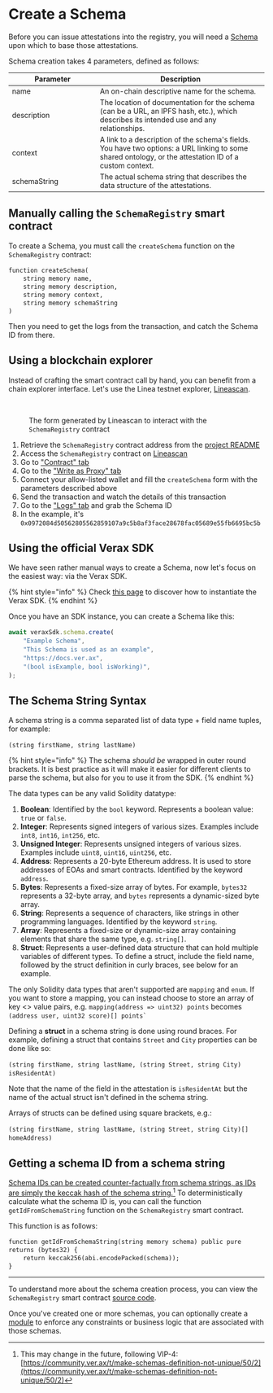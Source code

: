 # Create a Schema

Before you can issue attestations into the registry, you will need a [Schema](../../core-concepts/schemas.md) upon which to base those attestations.

Schema creation takes 4 parameters, defined as follows:

<table><thead><tr><th width="159.12290502793297">Parameter</th><th>Description</th></tr></thead><tbody><tr><td>name</td><td>An on-chain descriptive name for the schema.</td></tr><tr><td>description</td><td>The location of documentation for the schema (can be a URL, an IPFS hash, etc.), which describes its intended use and any relationships.</td></tr><tr><td>context</td><td>A link to a description of the schema's fields. You have two options: a URL linking to some shared ontology, or the attestation ID of a custom context.</td></tr><tr><td>schemaString</td><td>The actual schema string that describes the data structure of the attestations.</td></tr></tbody></table>

## Manually calling the `SchemaRegistry` smart contract

To create a Schema, you must call the `createSchema` function on the `SchemaRegistry` contract:

```solidity
function createSchema(
    string memory name,
    string memory description,
    string memory context,
    string memory schemaString
)
```

Then you need to get the logs from the transaction, and catch the Schema ID from there.

## Using a blockchain explorer

Instead of crafting the smart contract call by hand, you can benefit from a chain explorer interface. Let's use the Linea testnet explorer, [Lineascan](https://goerli.lineascan.build/).

<figure><img src="../../.gitbook/assets/Capture d’écran 2024-03-23 à 16.01.07.png" alt="" width="283"><figcaption><p>The form generated by Lineascan to interact with the <code>SchemaRegistry</code> contract</p></figcaption></figure>

1. Retrieve the `SchemaRegistry` contract address from the [project README](https://github.com/Consensys/linea-attestation-registry?tab=readme-ov-file#contracts-addresses)
2. Access the `SchemaRegistry` contract on [Lineascan](https://goerli.lineascan.build/address/0xB2c4Da1f8F08A0CA25862509E5431289BE2b598B)
3. Go to ["Contract" tab](https://goerli.lineascan.build/address/0xB2c4Da1f8F08A0CA25862509E5431289BE2b598B#code)
4. Go to the ["Write as Proxy" tab](https://goerli.lineascan.build/address/0xB2c4Da1f8F08A0CA25862509E5431289BE2b598B#writeProxyContract)
5. Connect your allow-listed wallet and fill the `createSchema` form with the parameters described above
6. Send the transaction and watch the details of this transaction
7. Go to the ["Logs" tab](https://goerli.lineascan.build/tx/0x9173843554974bc25a87716d950d20ef7f284ac9224a59e633f75b7562d82c28#eventlog) and grab the Schema ID
8. In the example, it's `0x0972084d50562805562859107a9c5b8af3face28678fac05689e55fb6695bc5b`

## Using the official Verax SDK

We have seen rather manual ways to create a Schema, now let's focus on the easiest way: via the Verax SDK.

{% hint style="info" %}
Check [this page](https://docs.ver.ax/verax-documentation/developer-guides/tutorials/from-a-schema-to-an-attestation#id-2.-instantiate-the-verax-sdk) to discover how to instantiate the Verax SDK.
{% endhint %}

Once you have an SDK instance, you can create a Schema like this:

```typescript
await veraxSdk.schema.create(
    "Example Schema",
    "This Schema is used as an example",
    "https://docs.ver.ax",
    "(bool isExample, bool isWorking)",
);
```

## The Schema String Syntax

A schema string is a comma separated list of data type + field name tuples, for example:

`(string firstName, string lastName)`

{% hint style="info" %}
The schema _should be_ wrapped in outer round brackets. It is best practice as it will make it easier for different clients to parse the schema, but also for you to use it from the SDK.
{% endhint %}

The data types can be any valid Solidity datatype:

1. **Boolean**: Identified by the `bool` keyword. Represents a boolean value: `true` or `false`.
2. **Integer**: Represents signed integers of various sizes. Examples include `int8`, `int16`, `int256`, etc.
3. **Unsigned Integer**: Represents unsigned integers of various sizes. Examples include `uint8`, `uint16`, `uint256`, etc.
4. **Address**: Represents a 20-byte Ethereum address. It is used to store addresses of EOAs and smart contracts. Identified by the keyword `address`.
5. **Bytes**: Represents a fixed-size array of bytes. For example, `bytes32` represents a 32-byte array, and `bytes` represents a dynamic-sized byte array.
6. **String**: Represents a sequence of characters, like strings in other programming languages. Identified by the keyword `string`.
7. **Array**: Represents a fixed-size or dynamic-size array containing elements that share the same type, e.g. `string[]`.
8. **Struct**: Represents a user-defined data structure that can hold multiple variables of different types. To define a struct, include the field name, followed by the struct definition in curly braces, see below for an example.

The only Solidity data types that aren't supported are `mapping` and `enum`. If you want to store a mapping, you can instead choose to store an array of key <> value pairs, e.g. `mapping(address => uint32) points` becomes `` (address user, uint32 score)[] points` ``

Defining a **struct** in a schema string is done using round braces. For example, defining a struct that contains `Street` and `City` properties can be done like so:

`(string firstName, string lastName, (string Street, string City) isResidentAt)`

Note that the name of the field in the attestation is `isResidentAt` but the name of the actual struct isn't defined in the schema string.

Arrays of structs can be defined using square brackets, e.g.:

`(string firstName, string lastName, (string Street, string City)[] homeAddress)`

## Getting a schema ID from a schema string

[Schema IDs can be created counter-factually from schema strings, as IDs are simply the keccak hash of the schema string.](#user-content-fn-1)[^1] To deterministically calculate what the schema ID is, you can call the function `getIdFromSchemaString` function on the `SchemaRegistry` smart contract.

This function is as follows:

```solidity
function getIdFromSchemaString(string memory schema) public pure returns (bytes32) {
    return keccak256(abi.encodePacked(schema));
}
```

***

To understand more about the schema creation process, you can view the `SchemaRegistry` smart contract [source code](https://github.com/Consensys/linea-attestation-registry/blob/dev/contracts/src/SchemaRegistry.sol).

Once you've created one or more schemas, you can optionally create a [module](create-a-module.md) to enforce any constraints or business logic that are associated with those schemas.

[^1]: This may change in the future, following VIP-4: [https://community.ver.ax/t/make-schemas-definition-not-unique/50/2](https://community.ver.ax/t/make-schemas-definition-not-unique/50/2)
